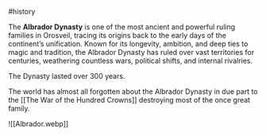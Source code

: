 #history

The **Albrador Dynasty** is one of the most ancient and powerful ruling families in Orosveil, tracing its origins back to the early days of the continent’s unification. Known for its longevity, ambition, and deep ties to magic and tradition, the Albrador Dynasty has ruled over vast territories for centuries, weathering countless wars, political shifts, and internal rivalries.

The Dynasty lasted over 300 years.

The world has almost all forgotten about the Albrador Dynasty in due part to the [[The War of the Hundred Crowns]] destroying most of the once great family.

![[Albrador.webp]]